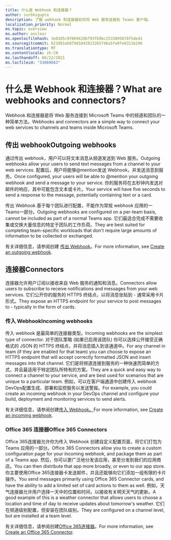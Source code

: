 ```yaml
---
title: 什么是 Webhook 和连接器？
author: surbhigupta
description: 了解 webhook 和连接器如何将 Web 服务连接到 Teams 客户端。
localization_priority: Normal
ms.topic: overview
ms.author: anclear
ms.openlocfilehash: 3e8105c9f069428bf93fb9bc2533895878f5ded1
ms.sourcegitcommit: 623d81eb079d1842813265746a5fe0fe6311b196
ms.translationtype: MT
ms.contentlocale: zh-CN
ms.lasthandoff: 06/22/2021
ms.locfileid: "53069043"
---
```

# <a name="what-are-webhooks-and-connectors"></a><span data-ttu-id="0fcd3-103">什么是 Webhook 和连接器？</span><span class="sxs-lookup"><span data-stu-id="0fcd3-103">What are webhooks and connectors?</span></span>

<span data-ttu-id="0fcd3-104">Webhook 和连接器是将 Web 服务连接到 Microsoft Teams 中的频道和团队的一种简单方法。</span><span class="sxs-lookup"><span data-stu-id="0fcd3-104">Webhooks and connectors are a simple way to connect your web services to channels and teams inside Microsoft Teams.</span></span> 

## <a name="outgoing-webhooks"></a><span data-ttu-id="0fcd3-105">传出 webhook</span><span class="sxs-lookup"><span data-stu-id="0fcd3-105">Outgoing webhooks</span></span>

<span data-ttu-id="0fcd3-106">通过传出 webhook，用户可以将文本消息从频道发送到 Web 服务。</span><span class="sxs-lookup"><span data-stu-id="0fcd3-106">Outgoing webhooks allow your users to send text messages from a channel to your web services.</span></span> <span data-ttu-id="0fcd3-107">配置后，用户将能够@mention发送 Webhook，并发送消息到服务。</span><span class="sxs-lookup"><span data-stu-id="0fcd3-107">Once configured, your users will be able to @mention your outgoing webhook and send a message to your service.</span></span> <span data-ttu-id="0fcd3-108">你的服务将在五秒钟内发送对邮件的响应，其中可能包含文本或卡片。</span><span class="sxs-lookup"><span data-stu-id="0fcd3-108">Your service will have five seconds to send a response to the message, potentially containing text or a card.</span></span>

<span data-ttu-id="0fcd3-109">传出 Webhook 基于每个团队进行配置，不能作为常规 webhook 应用的一Teams一部分。</span><span class="sxs-lookup"><span data-stu-id="0fcd3-109">Outgoing webhooks are configured on a per-team basis, cannot be included as part of a normal Teams app.</span></span> <span data-ttu-id="0fcd3-110">它们最适合完成不需要收集或交换大量信息的特定于团队的工作负荷。</span><span class="sxs-lookup"><span data-stu-id="0fcd3-110">They are best suited for completing team-specific workloads that don't require large amounts of information to be collected or exchanged.</span></span>

<span data-ttu-id="0fcd3-111">有关详细信息，请参阅创建 [传出 Webhook](~/webhooks-and-connectors/how-to/add-outgoing-webhook.md)。</span><span class="sxs-lookup"><span data-stu-id="0fcd3-111">For more information, see [Create an outgoing webhook](~/webhooks-and-connectors/how-to/add-outgoing-webhook.md).</span></span>

## <a name="connectors"></a><span data-ttu-id="0fcd3-112">连接器</span><span class="sxs-lookup"><span data-stu-id="0fcd3-112">Connectors</span></span>

<span data-ttu-id="0fcd3-113">连接器允许用户订阅以接收来自 Web 服务的通知和消息。</span><span class="sxs-lookup"><span data-stu-id="0fcd3-113">Connectors allow users to subscribe to receive notifications and messages from your web services.</span></span> <span data-ttu-id="0fcd3-114">它们公开你的服务的 HTTPS 终结点，以将消息张贴到 - 通常采用卡片形式。</span><span class="sxs-lookup"><span data-stu-id="0fcd3-114">They expose an HTTPS endpoint for your service to post messages to - typically in the form of cards.</span></span>

### <a name="incoming-webhooks"></a><span data-ttu-id="0fcd3-115">传入 Webhook</span><span class="sxs-lookup"><span data-stu-id="0fcd3-115">Incoming webhooks</span></span>

<span data-ttu-id="0fcd3-116">传入 webhook 是最简单的连接器类型。</span><span class="sxs-lookup"><span data-stu-id="0fcd3-116">Incoming webhooks are the simplest type of connector.</span></span> <span data-ttu-id="0fcd3-117">对于团队策略 (如果已启用该团队) 你可以选择公开接受正确格式的 JSON 的 HTTPS 终结点，并将消息插入到该通道中。</span><span class="sxs-lookup"><span data-stu-id="0fcd3-117">For any channel in team (if they are enabled for that team) you can choose to expose an HTTPS endpoint that will accept correctly formatted JSON and insert messages into that channel.</span></span> <span data-ttu-id="0fcd3-118">它们是将频道连接到服务的一种快速而简单的方式，并且最适用于特定团队所特有的方案。</span><span class="sxs-lookup"><span data-stu-id="0fcd3-118">They are a quick and easy way to connect a channel to your service, and are best used for scenarios that are unique to a particular team.</span></span> <span data-ttu-id="0fcd3-119">例如，可以在客户端通道中创建传入 webhook DevOps配置生成、部署和监控服务以发送警报。</span><span class="sxs-lookup"><span data-stu-id="0fcd3-119">For example, you could create an incoming webhook in your DevOps channel and configure your build, deployment and monitoring services to send alerts.</span></span>

<span data-ttu-id="0fcd3-120">有关详细信息，请参阅创建[传入 Webhook。](~/webhooks-and-connectors/how-to/add-incoming-webhook.md)</span><span class="sxs-lookup"><span data-stu-id="0fcd3-120">For more information, see [Create an incoming webhook](~/webhooks-and-connectors/how-to/add-incoming-webhook.md).</span></span>

### <a name="office-365-connectors"></a><span data-ttu-id="0fcd3-121">Office 365 连接器</span><span class="sxs-lookup"><span data-stu-id="0fcd3-121">Office 365 Connectors</span></span>

<span data-ttu-id="0fcd3-122">Office 365连接器允许你为传入 Webhook 创建自定义配置页面，将它们打包为 Teams 应用的一部分。</span><span class="sxs-lookup"><span data-stu-id="0fcd3-122">Office 365 Connectors allow you to create a custom configuration page for your incoming webhook, and package them as part of a Teams app.</span></span> <span data-ttu-id="0fcd3-123">然后，你可以更广泛地分发该应用，甚至分发到我们的应用商店。</span><span class="sxs-lookup"><span data-stu-id="0fcd3-123">You can then distribute that app more broadly, or even to our app store.</span></span> <span data-ttu-id="0fcd3-124">你主要使用Office 365连接器卡发送邮件，并且还能够向它们添加一组有限的卡片操作。</span><span class="sxs-lookup"><span data-stu-id="0fcd3-124">You send messages primarily using Office 365 Connector cards, and have the ability to add a limited set of card actions to them as well.</span></span> <span data-ttu-id="0fcd3-125">例如，天气连接器允许用户选择一天中的位置和时间，以接收有关明天天气的更新。</span><span class="sxs-lookup"><span data-stu-id="0fcd3-125">A good example of this is a weather connector that allows users to choose a location and time of day to receive updates about tomorrow's weather.</span></span> <span data-ttu-id="0fcd3-126">它们在频道级别配置，但安装在团队级别。</span><span class="sxs-lookup"><span data-stu-id="0fcd3-126">They are configured on a channel level, but are installed at a team level.</span></span>

<span data-ttu-id="0fcd3-127">有关详细信息，请参阅创建[Office 365连接器](~/webhooks-and-connectors/how-to/connectors-creating.md)。</span><span class="sxs-lookup"><span data-stu-id="0fcd3-127">For more information, see [Create an Office 365 Connector](~/webhooks-and-connectors/how-to/connectors-creating.md).</span></span>

